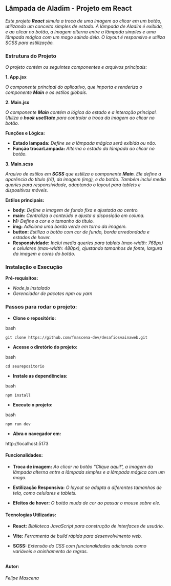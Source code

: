 ## Lâmpada de Aladim - Projeto em React

*Este projeto **React** simula a troca de uma imagem ao clicar em um botão, utilizando um conceito simples de estado. A lâmpada de Aladim é exibida, e ao clicar no botão, a imagem alterna entre a lâmpada simples e uma lâmpada mágica com um mago saindo dela. O layout é responsivo e utiliza SCSS para estilização.*

### Estrutura do Projeto

*O projeto contém os seguintes componentes e arquivos principais:*

**1. App.jsx**

*O componente principal do aplicativo, que importa e renderiza o componente **Main** e os estilos globais.*

**2. Main.jsx**

*O componente **Main** contém a lógica do estado e a interação principal. Utiliza o **hook useState** para controlar a troca da imagem ao clicar no botão.*

**Funções e Lógica:**

- **Estado lampada:** *Define se a lâmpada mágica será exibida ou não.*
- **Função trocarLampada:** *Alterna o estado da lâmpada ao clicar no botão.*

**3. Main.scss**

*Arquivo de estilos em **SCSS** que estiliza o componente **Main**. Ele define a aparência do título (h1), da imagem (img), e do botão. Também inclui media queries para responsividade, adaptando o layout para tablets e dispositivos móveis.*

**Estilos principais:**

- **body:** *Define a imagem de fundo fixa e ajustada ao centro.*
- **main:** *Centraliza o conteúdo e ajusta a disposição em coluna.*
- **h1:** *Define a cor e o tamanho do título.*
- **img:** *Adiciona uma borda verde em torno da imagem.*
- **button:** *Estiliza o botão com cor de fundo, borda arredondada e estados de hover.*
- **Responsividade:** *Inclui media queries para tablets (max-width: 768px) e celulares (max-width: 480px), ajustando tamanhos de fonte, largura da imagem e cores do botão.*

### Instalação e Execução

**Pré-requisitos:**

- *Node.js instalado*
- *Gerenciador de pacotes npm ou yarn*

### Passos para rodar o projeto:

- **Clone o repositório:**

bash
```
git clone https://github.com/fmascena-dev/desafiosvainaweb.git
```

- **Acesse o diretório do projeto:**

bash
```
cd seurepositorio
```

- **Instale as dependências:**

bash
```
npm install
```

- **Execute o projeto:**

bash
```
npm run dev
```

- **Abra o navegador em:**

http://localhost:5173

#### Funcionalidades:

- **Troca de imagem:** *Ao clicar no botão "Clique aqui!", a imagem da lâmpada alterna entre a lâmpada simples e a lâmpada mágica com um mago.*

- **Estilização Responsiva:** *O layout se adapta a diferentes tamanhos de tela, como celulares e tablets.*

- **Efeitos de hover:** *O botão muda de cor ao passar o mouse sobre ele.*

#### Tecnologias Utilizadas:

- **React:** *Biblioteca JavaScript para construção de interfaces de usuário.*

- **Vite:** *Ferramenta de build rápida para desenvolvimento web.*

- **SCSS:** *Extensão do CSS com funcionalidades adicionais como variáveis e aninhamento de regras.*

##

**Autor:**
###### Felipe Mascena
